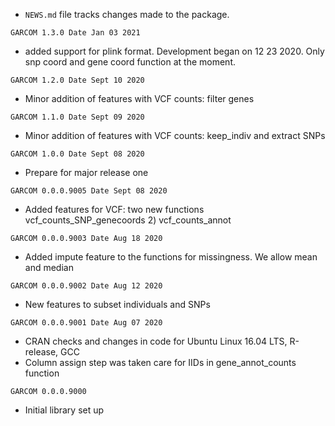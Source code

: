 * `NEWS.md` file tracks changes made to the package.

`GARCOM 1.3.0 Date Jan 03 2021`
- added support for plink format. Development began on 12 23 2020. Only snp coord and gene coord function at the moment. 

`GARCOM 1.2.0 Date Sept 10 2020`
- Minor addition of features with VCF counts: filter genes

`GARCOM 1.1.0 Date Sept 09 2020`
- Minor addition of features with VCF counts: keep_indiv and extract SNPs

`GARCOM 1.0.0 Date Sept 08 2020`
- Prepare for major release one

`GARCOM 0.0.0.9005 Date Sept 08 2020`
- Added features for VCF: two new functions vcf_counts_SNP_genecoords 2) vcf_counts_annot

`GARCOM 0.0.0.9003 Date Aug 18 2020`
- Added impute feature to the functions for missingness. We allow mean and median 

`GARCOM 0.0.0.9002 Date Aug 12 2020`

- New features to subset individuals and SNPs

`GARCOM 0.0.0.9001 Date Aug 07 2020`
- CRAN checks and changes in code for Ubuntu Linux 16.04 LTS, R-release, GCC
- Column assign step was taken care for IIDs in gene_annot_counts function

`GARCOM 0.0.0.9000`
- Initial library set up